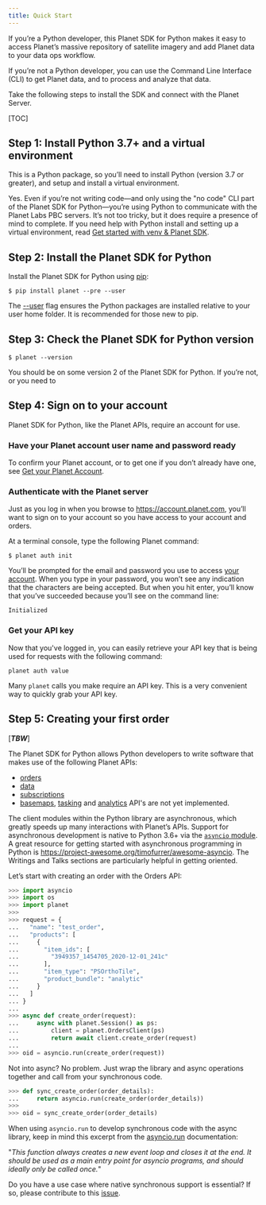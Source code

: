 ```yaml
---
title: Quick Start
---
```


If you’re a Python developer, this Planet SDK for Python makes it easy to access Planet’s massive repository of satellite imagery and add Planet data to your data ops workflow.

If you’re not a Python developer, you can use the Command Line Interface (CLI) to get Planet data, and to process and analyze that data.

Take the following steps to install the SDK and connect with the Planet Server.

[TOC]

## Step 1: Install Python 3.7+ and a virtual environment

This is a Python package, so you’ll need to install Python (version 3.7 or greater), and setup and install a virtual environment.

Yes. Even if you’re not writing code—and only using the "no code" CLI part of the Planet SDK for Python—you’re using Python to communicate with the Planet Labs PBC servers. It’s not too tricky, but it does require a presence of mind to complete. If you need help with Python install and setting up a virtual environment, read [Get started with venv & Planet SDK](venv-tutorial.md).

## Step 2: Install the Planet SDK for Python

Install the Planet SDK for Python using [pip](https://pip.pypa.io):

```console
$ pip install planet --pre --user
```

The [--user](https://pip.pypa.io/en/stable/user_guide/#user-installs) flag ensures the Python packages are installed relative to your user home folder. It is recommended for those new to pip.

## Step 3: Check the Planet SDK for Python version

```console
$ planet --version
```

You should be on some version 2 of the Planet SDK for Python. If you’re not, or you need to 

## Step 4: Sign on to your account

Planet SDK for Python, like the Planet APIs, require an account for use.

### Have your Planet account user name and password ready

To confirm your Planet account, or to get one if you don’t already have one, see [Get your Planet Account](get-your-planet-account.md).

### Authenticate with the Planet server

Just as you log in when you browse to https://account.planet.com, you’ll want to sign on to your account so you have access to your account and orders.

At a terminal console, type the following Planet command:

```console
$ planet auth init
```

You’ll be prompted for the email and password you use to access [your account](https://account.planet.com). When you type in your password, you won’t see any indication that the characters are being accepted. But when you hit enter, you’ll know that you’ve succeeded because you’ll see on the command line:

```console
Initialized
```

### Get your API key

Now that you've logged in, you can easily retrieve your API key that is being used for requests with the following command:

```console
planet auth value
```

Many `planet` calls you make require an API key. This is a very convenient way to quickly grab your API key.

## Step 5: Creating your first order

[*****TBW*****]

The Planet SDK for Python allows Python developers to write software that makes
use of the following Planet APIs:

* [orders](https://developers.planet.com/docs/orders/)
* [data](https://developers.planet.com/docs/data/)
* [subscriptions](https://developers.planet.com/docs/subscriptions/)
* [basemaps](https://developers.planet.com/docs/basemaps/), [tasking](https://developers.planet.com/docs/tasking/) and [analytics](https://developers.planet.com/docs/analytics/) API's are not yet implemented.

The client modules within the Python library are asynchronous, which greatly
speeds up many interactions with Planet’s APIs. Support for asynchronous
development is native to Python 3.6+ via the
[`asyncio` module](https://docs.python.org/3/library/asyncio.html). A great
resource for getting started with asynchronous programming in Python is
https://project-awesome.org/timofurrer/awesome-asyncio. The Writings and Talks
sections are particularly helpful in getting oriented.

Let’s start with creating an order with the Orders API:

```python
>>> import asyncio
>>> import os
>>> import planet
>>>
>>> request = {
...   "name": "test_order",
...   "products": [
...     {
...       "item_ids": [
...         "3949357_1454705_2020-12-01_241c"
...       ],
...       "item_type": "PSOrthoTile",
...       "product_bundle": "analytic"
...     }
...   ]
... }
...
>>> async def create_order(request):
...     async with planet.Session() as ps:
...         client = planet.OrdersClient(ps)
...         return await client.create_order(request)
...
>>> oid = asyncio.run(create_order(request))

```

Not into async? No problem. Just wrap the library and async operations together
and call from your synchronous code.

```python
>>> def sync_create_order(order_details):
...     return asyncio.run(create_order(order_details))
>>>
>>> oid = sync_create_order(order_details)

```
 
When using `asyncio.run` to develop synchronous code with the async library,
keep in mind this excerpt from the
[asyncio.run](https://docs.python.org/3/library/asyncio-task.html#asyncio.run)
documentation:

"*This function always creates a new event loop and closes it at the end. It
should be used as a main entry point for asyncio programs, and should ideally
only be called once.*"

Do you have a use case where native synchronous support is essential? If so,
please contribute to this
[issue](https://github.com/planetlabs/planet-client-python/issues/251).

